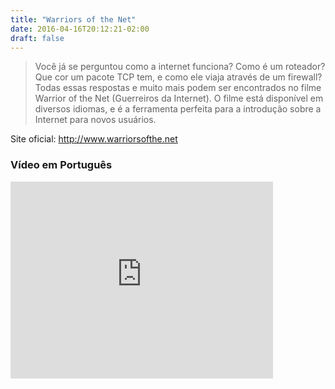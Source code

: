 ```yaml
---
title: "Warriors of the Net"
date: 2016-04-16T20:12:21-02:00
draft: false
---
```


>Você já se perguntou como a internet funciona? Como é um roteador? Que cor um pacote TCP tem, e como ele viaja através de um firewall? Todas essas respostas e muito mais podem ser encontrados no filme Warrior of the Net (Guerreiros da Internet). O filme está disponível em diversos idiomas, e é a ferramenta perfeita para a introdução sobre a Internet para novos usuários.

Site oficial: http://www.warriorsofthe.net

### Vídeo em Português
<iframe width="420" height="315" src="https://www.youtube.com/embed/e6SU42eP7e4" frameborder="0" allowfullscreen></iframe>